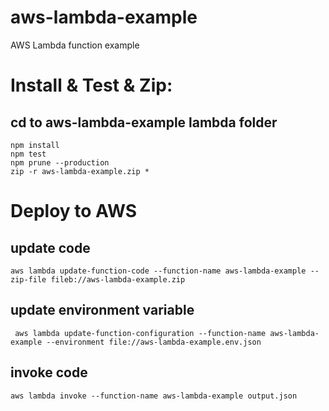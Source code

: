 # aws-lambda-example
AWS Lambda function example

# Install & Test & Zip:

## cd to aws-lambda-example lambda folder
```
npm install
npm test
npm prune --production
zip -r aws-lambda-example.zip *
```

# Deploy to AWS

## update code
```
aws lambda update-function-code --function-name aws-lambda-example --zip-file fileb://aws-lambda-example.zip
```
## update environment variable
```
 aws lambda update-function-configuration --function-name aws-lambda-example --environment file://aws-lambda-example.env.json
 ```

 ## invoke code
```
aws lambda invoke --function-name aws-lambda-example output.json
 ```

